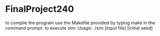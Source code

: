 # FinalProject240

to compile the program use the Makefile provided by typing make in the command prompt.
to execute sim: Usage: ./sim [input file] [initial seed]
